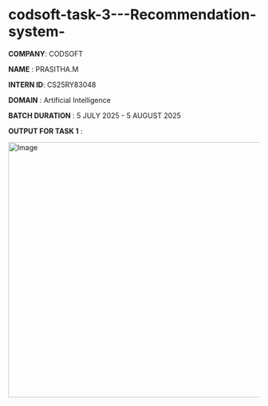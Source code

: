 # codsoft-task-3---Recommendation-system-

**COMPANY**: CODSOFT

**NAME** : PRASITHA.M

**INTERN ID**: CS25RY83048

**DOMAIN** : Artificial Intelligence 

**BATCH DURATION** : 5 JULY 2025 - 5 AUGUST 2025

**OUTPUT FOR TASK 1** :

<img width="685" height="512" alt="Image" src="https://github.com/user-attachments/assets/6fad2bce-2eba-454e-99a7-1283423dc32b" />
